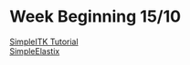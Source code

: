 # Week Beginning 15/10

[SimpleITK Tutorial](https://github.com/SimpleITK/ISBI2018_TUTORIAL)<br>
[SimpleElastix](https://simpleelastix.readthedocs.io/index.html)<br>
